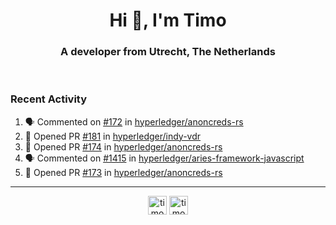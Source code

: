 <h1 align="center">Hi 👋, I'm Timo</h1>
<h3 align="center">A developer from Utrecht, The Netherlands</h3>
<br/>
<!-- https://github.com/rahuldkjain/github-profile-readme-generator --!>

<!--  <p align="left"><img src="https://github-readme-stats.vercel.app/api?username=timoglastra&show_icons=true&count_private=true&" alt="timoglastra" /></p> --!>

<!--
Github language stats
<p align="left"><img src="https://github-readme-stats.vercel.app/api/top-langs/?username=timoglastra&layout=compact" alt="timoglastra" /><p>
-->

<!-- Codestats language stats -->
<!-- <p align="left"><img src="https://codestats-readme.vercel.app/api/top-langs/?username=timoglastra&layout=compact&language_count=12" alt="timoglastra" /><p>    --!>
  
<h3>Recent Activity</h3>

<!--START_SECTION:activity-->
1. 🗣 Commented on [#172](https://github.com/hyperledger/anoncreds-rs/issues/172) in [hyperledger/anoncreds-rs](https://github.com/hyperledger/anoncreds-rs)
2. 💪 Opened PR [#181](https://github.com/hyperledger/indy-vdr/pull/181) in [hyperledger/indy-vdr](https://github.com/hyperledger/indy-vdr)
3. 💪 Opened PR [#174](https://github.com/hyperledger/anoncreds-rs/pull/174) in [hyperledger/anoncreds-rs](https://github.com/hyperledger/anoncreds-rs)
4. 🗣 Commented on [#1415](https://github.com/hyperledger/aries-framework-javascript/issues/1415) in [hyperledger/aries-framework-javascript](https://github.com/hyperledger/aries-framework-javascript)
5. 💪 Opened PR [#173](https://github.com/hyperledger/anoncreds-rs/pull/173) in [hyperledger/anoncreds-rs](https://github.com/hyperledger/anoncreds-rs)
<!--END_SECTION:activity-->

---

<p align="center">
<a href="https://twitter.com/timoglastra" target="blank"><img align="center" src="https://cdn.jsdelivr.net/npm/simple-icons@3.0.1/icons/twitter.svg" alt="timoglastra" height="30" width="30" /></a>
<a href="https://linkedin.com/in/timoglastra" target="blank"><img align="center" src="https://cdn.jsdelivr.net/npm/simple-icons@3.0.1/icons/linkedin.svg" alt="timoglastra" height="30" width="30" /></a>
</p>



